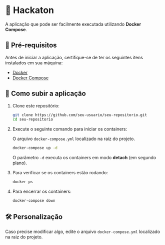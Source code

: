 # 🚀 Hackaton

A aplicação que pode ser facilmente executada utilizando **Docker Compose**.

## 📌 Pré-requisitos

Antes de iniciar a aplicação, certifique-se de ter os seguintes itens instalados em sua máquina:

- [Docker](https://www.docker.com/get-started)
- [Docker Compose](https://docs.docker.com/compose/install/)

## 🔧 Como subir a aplicação

1. Clone este repositório:

   ```sh
   git clone https://github.com/seu-usuario/seu-repositorio.git
   cd seu-repositorio
   ```

2. Execute o seguinte comando para iniciar os containers:
 
   O arquivo `docker-compose.yml` localizado na raiz do projeto.
   ```sh
   docker-compose up -d
   ```

   O parâmetro `-d` executa os containers em modo **detach** (em segundo plano).

3. Para verificar se os containers estão rodando:

   ```sh
   docker ps
   ```

4. Para encerrar os containers:

   ```sh
   docker-compose down
   ```

## 🛠 Personalização

Caso precise modificar algo, edite o arquivo `docker-compose.yml` localizado na raiz do projeto.

